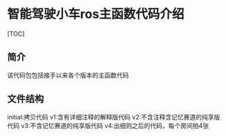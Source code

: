 # 智能驾驶小车ros主函数代码介绍
[TOC]
## 简介
该代码包包括接手以来各个版本的主函数代码
## 文件结构
initial:拷贝代码
v1:含有详细注释的解释版代码
v2:不含注释含记忆赛道的纯享版代码
v3:不含记忆赛道的纯享版代码
v4:出细则之后的代码，每个房间拍4张

